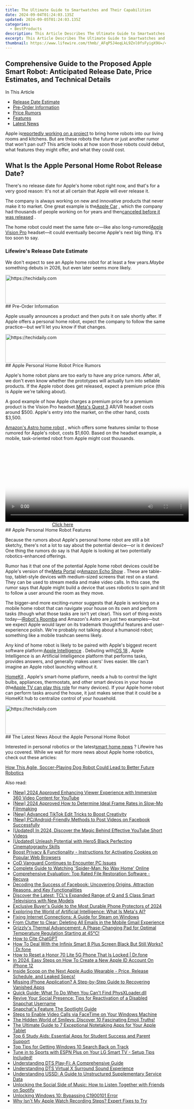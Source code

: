 ```yaml
---
title: The Ultimate Guide to Smartwatches and Their Capabilities
date: 2024-09-04T01:24:03.135Z
updated: 2024-09-05T01:24:03.135Z
categories:
  - BestProducts
description: This Article Describes The Ultimate Guide to Smartwatches and Their Capabilities
excerpt: This Article Describes The Ultimate Guide to Smartwatches and Their Capabilities
thumbnail: https://www.lifewire.com/thmb/_AFqP5J4eqLkL9Znl0fsFyigX9U=/400x300/filters:no_upscale():max_bytes(150000):strip_icc():format(webp)/close-up-of-woman-using-smart-watch-679775068-596a74a33df78c57f4a62897.jpg
---
```


## Comprehensive Guide to the Proposed Apple Smart Robot: Anticipated Release Date, Price Estimates, and Technical Details

In This Article

* [Release Date Estimate](https://www.lifewire.com/#toc-what-is-the-apple-personal-home-robot-release-date)
* [Pre-Order Information](https://www.lifewire.com/#toc-pre-order-information)
* [Price Rumors](https://www.lifewire.com/#toc-apple-personal-home-robot-price-rumors)
* [Features](https://www.lifewire.com/#toc-apple-personal-home-robot-features)
* [Latest News](https://www.lifewire.com/#toc-the-latest-news-about-the-apple-personal-home-robot)

 Apple is[reportedly working on a project](https://www.bloomberg.com/news/articles/2024-04-03/apple-explores-home-robots-after-abandoning-car-efforts?embedded-checkout=true) to bring home robots into our living rooms and kitchens. But are these robots the future or just another rumor that won't pan out? This article looks at how soon those robots could debut, what features they might offer, and what they could cost.

## What Is the Apple Personal Home Robot Release Date?

 There's no release date for Apple's home robot right now, and that's for a very good reason: It's not at all certain that Apple will ever release it.

 The company is always working on new and innovative products that never make it to market. One great example is the[Apple Car](https://www.lifewire.com/apple-car-5210313) , which the company had thousands of people working on for years and then[canceled before it was released](https://www.npr.org/2024/02/27/1234315814/apple-cancels-electric-car) .

 The home robot could meet the same fate or—like also long-rumored[Apple Vision Pro](https://www.lifewire.com/apple-vr-headset-news-and-rumors-6744818) headset—it could eventually become Apple's next big thing. It's too soon to say.

### Lifewire's Release Date Estimate

 We don't expect to see an Apple home robot for at least a few years._Maybe_ something debuts in 2026, but even later seems more likely.

<!-- affiliate ads begin -->
<a href="https://aligracehair.sjv.io/c/5597632/1885947/19272" target="_top" id="1885947">
  <img src="//a.impactradius-go.com/display-ad/19272-1885947" border="0" alt="https://techidaily.com" width="728" height="90"/>
</a>
<img height="0" width="0" src="https://aligracehair.sjv.io/i/5597632/1885947/19272" style="position:absolute;visibility:hidden;" border="0" />
<!-- affiliate ads end -->
## Pre-Order Information

 Apple usually announces a product and then puts it on sale shortly after. If Apple offers a personal home robot, expect the company to follow the same practice—but we'll let you know if that changes.

<!-- affiliate ads begin -->
<a href="https://aligracehair.sjv.io/c/5597632/2006946/19272" target="_top" id="2006946">
  <img src="//a.impactradius-go.com/display-ad/19272-2006946" border="0" alt="https://techidaily.com" width="728" height="90"/>
</a>
<img height="0" width="0" src="https://aligracehair.sjv.io/i/5597632/2006946/19272" style="position:absolute;visibility:hidden;" border="0" />
<!-- affiliate ads end -->
## Apple Personal Home Robot Price Rumors

 Apple's home robot plans are too early to have any price rumors. After all, we don't even know whether the prototypes will actually turn into sellable products. If the Apple robot does get released, expect a premium price (this is Apple we're talking about).

 A good example of how Apple charges a premium price for a premium product is the Vision Pro headset.[Meta's Quest 3](https://www.lifewire.com/meta-quest-3-vr-headset-7975896) AR/VR headset costs around $500\. Apple's entry into the market, on the other hand, costs $3,500.

[Amazon's Astro home robot](https://www.lifewire.com/amazon-introduces-astro-a-new-robot-assistant-5203324) , which offers some features similar to those rumored for Apple's robot, costs $1,600\. Based on the headset example, a mobile, task-oriented robot from Apple might cost thousands.

<!-- affiliate ads begin -->
<span id="1993645">
					<video width="576" height="240" style="cursor:pointer"
           poster="//a.impactradius-go.com/display-clicktoplayimage/1993645.png"
           onclick="if(!this.playClicked){this.play();this.setAttribute('controls',true);this.playClicked=true;}">
	   <source src="//a.impactradius-go.com/display-ad/22993-1993645">
	   <img src="//a.impactradius-go.com/display-clicktoplayimage/1993645.png" style="border: none; height: 100%; width: 100%; object-fit: contain">
	</video>
	<div style="width:360px;text-align:center"><a href="javascript:window.open(decodeURIComponent('https%3A%2F%2Fhomestyler.sjv.io%2Fc%2F5597632%2F1993645%2F22993'), '_blank');void(0);">Click here</a></div>
</span>
<img height="0" width="0" src="https://imp.pxf.io/i/5597632/1993645/22993" style="position:absolute;visibility:hidden;" border="0" />
<!-- affiliate ads end -->
## Apple Personal Home Robot Features

 Because the rumors about Apple's personal home robot are still a bit sketchy, there's not a lot to say about the potential device—or is it devices? One thing the rumors do say is that Apple is looking at two potentially robotics-enhanced offerings.

 Rumor has it that one of the potential Apple home robot devices could be Apple's version of the[Meta Portal](https://www.lifewire.com/what-is-facebook-portal-4571310) or[Amazon Echo Show](https://www.lifewire.com/what-is-the-amazon-echo-show-4150180) . These are table-top, tablet-style devices with medium-sized screens that rest on a stand. They can be used to stream media and make video calls. In this case, the rumor says that Apple might build a device that uses robotics to spin and tilt to follow a user around the room as they move.

 The bigger–and more exciting–rumor suggests that Apple is working on a mobile home robot that can navigate your house on its own and perform tasks (though what those tasks are isn't yet clear). This sort of thing exists today—[iRobot's Roomba](https://www.lifewire.com/what-is-a-roomba-5185461) and Amazon's Astro are just two examples—but we expect Apple would layer on its trademark thoughtful features and user-experience polish. We're probably not talking about a humanoid robot; something like a mobile trashcan seems likely.

 Any kind of home robot is likely to be paired with Apple's biggest recent software platform:[Apple Intelligence](https://www.lifewire.com/what-is-apple-gpt-7571221) . Debuting with[iOS 18](https://www.lifewire.com/ios-18-8552216) , Apple Intelligence is an Artificial Intelligence platform that performs tasks, provides answers, and generally makes users' lives easier. We can't imagine an Apple robot launching without it.

[HomeKit](https://www.lifewire.com/everything-you-need-to-know-about-apple-homekit-4066771) , Apple's smart-home platform, needs a hub to control the light bulbs, appliances, thermostats, and other smart devices in your house (the[Apple TV can play this role](https://www.lifewire.com/apple-tv-4k-2021-review-5215743) for many devices). If your Apple home robot can perform tasks around the house, it just makes sense that it could be a HomeKit hub to centralize control of your household.  

<!-- affiliate ads begin -->
<a href="https://appsumo.8odi.net/c/5597632/2068426/7443" target="_top" id="2068426">
  <img src="//a.impactradius-go.com/display-ad/7443-2068426" border="0" alt="https://techidaily.com" width="728" height="90"/>
</a>
<img height="0" width="0" src="https://appsumo.8odi.net/i/5597632/2068426/7443" style="position:absolute;visibility:hidden;" border="0" />
<!-- affiliate ads end -->
## The Latest News About the Apple Personal Home Robot

 Interested in personal robotics or the latest[smart home news](https://www.lifewire.com/smart-home-connected-life-news-4797031) ? Lifewire has you covered. While we wait for more news about Apple home robotics, check out these articles:

[How This Agile, Soccer-Playing Dog Robot Could Lead to Better Future Robotics](https://www.lifewire.com/how-this-agile-soccer-playing-dog-robot-could-lead-to-better-future-robotics-7376298)


<ins class="adsbygoogle"
     style="display:block"
     data-ad-format="autorelaxed"
     data-ad-client="ca-pub-7571918770474297"
     data-ad-slot="1223367746"></ins>



<ins class="adsbygoogle"
     style="display:block"
     data-ad-client="ca-pub-7571918770474297"
     data-ad-slot="8358498916"
     data-ad-format="auto"
     data-full-width-responsive="true"></ins>

<span class="atpl-alsoreadstyle">Also read:</span>
<div><ul>
<li><a href="https://youtube-tips.techidaily.com/024-approved-enhancing-viewer-experience-with-immersive-360-video-content-for-youtube/"><u>[New] 2024 Approved  Enhancing Viewer Experience with Immersive 360 Video Content for YouTube</u></a></li>
<li><a href="https://article-helps.techidaily.com/new-2024-approved-how-to-determine-ideal-frame-rates-in-slow-mo-filmmaking/"><u>[New] 2024 Approved  How to Determine Ideal Frame Rates in Slow-Mo Filmmaking</u></a></li>
<li><a href="https://extra-information.techidaily.com/new-advanced-tiktok-edit-tricks-to-boost-creativity/"><u>[New] Advanced TikTok Edit Tricks to Boost Creativity</u></a></li>
<li><a href="https://facebook-clips.techidaily.com/new-pcandroid-friendly-methods-to-post-videos-on-facebook-successfully/"><u>[New] PC/Android-Friendly Methods to Post Videos on Facebook Successfully</u></a></li>
<li><a href="https://youtube-lab.techidaily.com/ed-in-2024-discover-the-magic-behind-effective-youtube-short-videos/"><u>[Updated] In 2024, Discover the Magic Behind Effective YouTube Short Videos</u></a></li>
<li><a href="https://some-approaches.techidaily.com/updated-unleash-potential-with-hero5-black-perfecting-cinematography-skills/"><u>[Updated] Unleash Potential with Hero5 Black  Perfecting Cinematography Skills</u></a></li>
<li><a href="https://tech-renaissance.techidaily.com/boost-privacy-and-functionality-instructions-for-activating-cookies-on-popular-web-browsers/"><u>Boost Privacy & Functionality - Instructions for Activating Cookies on Popular Web Browsers</u></a></li>
<li><a href="https://program-issues.techidaily.com/cod-vanguard-continues-to-encounter-pc-issues/"><u>CoD Vanguard Continues to Encounter PC Issues</u></a></li>
<li><a href="https://tech-renaissance.techidaily.com/complete-guide-to-watching-spider-man-no-way-home-online/"><u>Complete Guide to Watching 'Spider-Man: No Way Home' Online</u></a></li>
<li><a href="https://tech-renaissance.techidaily.com/comprehensive-evaluation-top-rated-file-restoration-software-recuva/"><u>Comprehensive Evaluation: Top Rated File Restoration Software - Recuva</u></a></li>
<li><a href="https://tech-renaissance.techidaily.com/decoding-the-success-of-facebook-uncovering-origins-attraction-reasons-and-key-functionalities/"><u>Decoding the Success of Facebook: Uncovering Origins, Attraction Reasons, and Key Functionalities</u></a></li>
<li><a href="https://tech-renaissance.techidaily.com/discover-the-latest-tcls-expanded-range-of-q-and-s-class-smart-televisions-with-new-models/"><u>Discover the Latest: TCL's Expanded Range of Q and S Class Smart Televisions with New Models</u></a></li>
<li><a href="https://tech-recovery.techidaily.com/exclusive-buyers-guide-to-the-most-durable-phone-protectors-of-2024/"><u>Exclusive Buyer's Guide to the Most Durable Phone Protectors of 2024</u></a></li>
<li><a href="https://tech-renaissance.techidaily.com/exploring-the-world-of-artificial-intelligence-what-is-metas-ai/"><u>Exploring the World of Artificial Intelligence: What Is Meta's AI?</u></a></li>
<li><a href="https://win11.techidaily.com/fixing-internet-connections-a-guide-for-steam-on-windows/"><u>Fixing Internet Connections: A Guide for Steam on Windows</u></a></li>
<li><a href="https://tech-renaissance.techidaily.com/from-clutter-to-clear-deleting-all-emails-in-the-mobile-gmail-experience/"><u>From Clutter to Clear: Deleting All Emails in the Mobile Gmail Experience</u></a></li>
<li><a href="https://hardware-tips.techidaily.com/grizzlys-thermal-advancement-a-phase-changing-pad-for-optimal-temperature-regulation-starting-at-45c/"><u>Grizzly's Thermal Advancement: A Phase-Changing Pad for Optimal Temperature Regulation Starting at 45°C!</u></a></li>
<li><a href="https://tech-renaissance.techidaily.com/how-to-cite-chatgpt/"><u>How to Cite ChatGPT</u></a></li>
<li><a href="https://change-location.techidaily.com/how-to-deal-with-the-infinix-smart-8-plus-screen-black-but-still-works-drfone-by-drfone-fix-android-problems-fix-android-problems/"><u>How To Deal With the Infinix Smart 8 Plus Screen Black But Still Works? | Dr.fone</u></a></li>
<li><a href="https://techidaily.com/how-to-reset-a-honor-70-lite-5g-phone-that-is-locked-drfone-by-drfone-reset-android-reset-android/"><u>How to Reset a Honor 70 Lite 5G Phone That Is Locked | Dr.fone</u></a></li>
<li><a href="https://ios-unlock.techidaily.com/in-2024-easy-steps-on-how-to-create-a-new-apple-id-account-on-iphone-12-by-drfone-ios/"><u>In 2024, Easy Steps on How To Create a New Apple ID Account On iPhone 12</u></a></li>
<li><a href="https://tech-renaissance.techidaily.com/inside-scoop-on-the-next-apple-audio-wearable-price-release-schedule-and-leaked-specs/"><u>Inside Scoop on the Next Apple Audio Wearable - Price, Release Schedule, and Leaked Specs!</u></a></li>
<li><a href="https://fox-that.techidaily.com/missing-iphone-application-a-step-by-step-guide-to-recovering-vanished-apps/"><u>Missing iPhone Application? A Step-by-Step Guide to Recovering Vanished Apps</u></a></li>
<li><a href="https://tech-renaissance.techidaily.com/quick-guide-what-to-do-when-you-cant-find-physxloaderdll/"><u>Quick Guide: What To Do When You Can't Find PhysXLoader.dll</u></a></li>
<li><a href="https://tech-renaissance.techidaily.com/revive-your-social-presence-tips-for-reactivation-of-a-disabled-snapchat-username/"><u>Revive Your Social Presence: Tips for Reactivation of a Disabled Snapchat Username</u></a></li>
<li><a href="https://article-posts.techidaily.com/snapchats-feature-the-spotlight-guide/"><u>Snapchat's Feature  The Spotlight Guide</u></a></li>
<li><a href="https://tech-renaissance.techidaily.com/steps-to-enable-video-calls-via-facetime-on-your-windows-machine/"><u>Steps to Enable Video Calls via FaceTime on Your Windows Machine</u></a></li>
<li><a href="https://tech-renaissance.techidaily.com/1722891655749-the-hidden-world-of-smileys-discover-10-fascinating-emoji-truths/"><u>The Hidden World of Smileys: Discover 10 Fascinating Emoji Truths!</u></a></li>
<li><a href="https://tech-renaissance.techidaily.com/the-ultimate-guide-to-7-exceptional-notetaking-apps-for-your-apple-tablet/"><u>The Ultimate Guide to 7 Exceptional Notetaking Apps for Your Apple Tablet</u></a></li>
<li><a href="https://tech-renaissance.techidaily.com/top-6-study-aids-essential-apps-for-student-success-and-parent-support/"><u>Top 6 Study Aids: Essential Apps for Student Success and Parent Support</u></a></li>
<li><a href="https://tech-renaissance.techidaily.com/top-tips-for-getting-windows-10-search-back-on-track/"><u>Top Tips for Getting Windows 10 Search Back on Track</u></a></li>
<li><a href="https://tech-renaissance.techidaily.com/tune-in-to-sports-with-espn-plus-on-your-lg-smart-tv-setup-tips-included/"><u>Tune in to Sports with ESPN Plus on Your LG Smart TV - Setup Tips Included!</u></a></li>
<li><a href="https://tech-renaissance.techidaily.com/understanding-dts-play-fi-a-comprehensive-guide/"><u>Understanding DTS Play-Fi: A Comprehensive Guide</u></a></li>
<li><a href="https://tech-renaissance.techidaily.com/understanding-dts-virtual-x-surround-sound-experience/"><u>Understanding DTS Virtual X Surround Sound Experience</u></a></li>
<li><a href="https://tech-renaissance.techidaily.com/understanding-ussd-a-guide-to-unstructured-supplementary-service-data/"><u>Understanding USSD: A Guide to Unstructured Supplementary Service Data</u></a></li>
<li><a href="https://tech-renaissance.techidaily.com/unlocking-the-social-side-of-music-how-to-listen-together-with-friends-on-spotify/"><u>Unlocking the Social Side of Music: How to Listen Together with Friends on Spotify</u></a></li>
<li><a href="https://graphic-issues.techidaily.com/unlocking-windows-10-bypassing-c1900101-error/"><u>Unlocking Windows 10: Bypassing C1900101 Error</u></a></li>
<li><a href="https://tech-renaissance.techidaily.com/why-isnt-my-apple-watch-recording-steps-expert-fixes-to-try/"><u>Why Isn't My Apple Watch Recording Steps? Expert Fixes to Try</u></a></li>
</ul></div>
